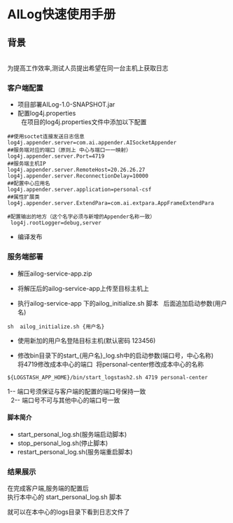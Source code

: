 # AILog快速使用手册

## 背景
<br>
为提高工作效率,测试人员提出希望在同一台主机上获取日志

### 客户端配置
 * 项目部署AILog-1.0-SNAPSHOT.jar<br>
 * 配置log4j.properties<br>
   在项目的log4j.properties文件中添加以下配置
 ```
 ##使用soctet连接发送日志信息
log4j.appender.server=com.ai.appender.AISocketAppender
##服务端对应的端口（原则上 中心与端口一一映射）
log4j.appender.server.Port=4719
##服务端主机IP
log4j.appender.server.RemoteHost=20.26.26.27
log4j.appender.server.ReconnectionDelay=10000
##配置中心应用名
log4j.appender.server.application=personal-csf
##属性扩展类
log4j.appender.server.ExtendPara=com.ai.extpara.AppFrameExtendPara
```
```
#配置输出的地方（这个名字必须与新增的Appender名称一致）
 log4j.rootLogger=debug,server
```
* 编译发布

### 服务端部署
 * 解压ailog-service-app.zip
 * 将解压后的ailog-service-app上传至目标主机上
 
 * 执行ailog-service-app 下的ailog_initialize.sh 脚本 
   后面追加启动参数(用户名)
 ```
 sh  ailog_initialize.sh {用户名}
 ```
 
 * 使用新加的用户名登陆目标主机(默认密码 123456)
 
 * 修改bin目录下的start_{用户名}_log.sh中的启动参数(端口号，中心名称)<br>
  将4719修改成本中心的端口  将personal-center修改成本中心的名称
 ```
 ${LOGSTASH_APP_HOME}/bin/start_logstash2.sh 4719 personal-center
 ```
   1-- 端口号须保证与客户端的配置的端口号保持一致<br>
   2-- 端口号不可与其他中心的端口号一致
 
 
  #### 脚本简介<br>
-  start_personal_log.sh(服务端启动脚本)
-  stop_personal_log.sh(停止脚本)
-  restart_personal_log.sh(服务端重启脚本)
 
### 结果展示
 
在完成客户端,服务端的配置后<br>
执行本中心的 start_personal_log.sh 脚本 <br>

就可以在本中心的logs目录下看到日志文件了














 







